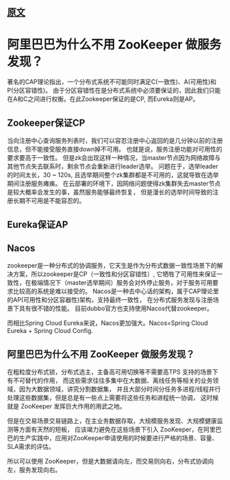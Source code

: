 ## [原文](http://jm.taobao.org/2018/06/13/%E5%81%9A%E6%9C%8D%E5%8A%A1%E5%8F%91%E7%8E%B0%EF%BC%9F/)

# 阿里巴巴为什么不用 ZooKeeper 做服务发现？

著名的CAP理论指出，一个分布式系统不可能同时满足C(一致性)、A(可用性)和P(分区容错性)。
由于分区容错性在是分布式系统中必须要保证的，因此我们只能在A和C之间进行权衡。在此Zookeeper保证的是CP, 而Eureka则是AP。

## Zookeeper保证CP
当向注册中心查询服务列表时，我们可以容忍注册中心返回的是几分钟以前的注册信息，但不能接受服务直接down掉不可用。
也就是说，服务注册功能对可用性的要求要高于一致性。
但是zk会出现这样一种情况，当master节点因为网络故障与其他节点失去联系时，剩余节点会重新进行leader选举。
问题在于，选举leader的时间太长，30 ~ 120s, 且选举期间整个zk集群都是不可用的，这就导致在选举期间注册服务瘫痪。
在云部署的环境下，因网络问题使得zk集群失去master节点是较大概率会发生的事，虽然服务能够最终恢复，
但是漫长的选举时间导致的注册长期不可用是不能容忍的。

##  Eureka保证AP

## Nacos
zookeeper是一种分布式的协调服务，它天生是作为分布式数据一致性场景下的解决方案，所以zookeeper是CP（一致性和分区容错性）,
它牺牲了可用性来保证一致性，在极端情况下（master选举期间）服务会对外停止服务，对于服务可用要求比较高的系统是难以接受的。
Nacos是一种去中心话的架构，属于CAP理论里的AP(可用性和分区容器性)架构，支持最终一致性，
在分布式服务发现与注册场景下具有很不错的性能。
目前dubbo官方也支持使用Nacos代替zookeeper。

而相比Spring Cloud Eureka来说，Nacos更加强大。Nacos=Spring Cloud Eureka + Spring Cloud Config.


##  阿里巴巴为什么不用 ZooKeeper 做服务发现？
在粗粒度分布式锁，分布式选主，主备高可用切换等不需要高TPS 支持的场景下有不可替代的作用，
而这些需求往往多集中在大数据、离线任务等相关的业务领域，因为大数据领域，讲究分割数据集，
并且大部分时间分任务多进程/线程并行处理这些数据集，但是总是有一些点上需要将这些任务和进程统一协调，
这时候就是 ZooKeeper 发挥巨大作用的用武之地。

但是在交易场景交易链路上，在主业务数据存取，大规模服务发现、大规模健康监测等方面有天然的短板，
应该竭力避免在这些场景下引入 ZooKeeper，在阿里巴巴的生产实践中，应用对ZooKeeper申请使用的时候要进行严格的场景、容量、SLA需求的评估。

所以可以使用 ZooKeeper，但是大数据请向左，而交易则向右，分布式协调向左，服务发现向右。

